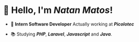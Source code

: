 # 👋 Hello, I'm *Natan Matos*!

- 💼 __Intern Software Developer__ Actually working at *__Picolotec__*

- 📚 Studying *__PHP__*, *__Laravel__*, *__Javascript__* and *__Java__*.

